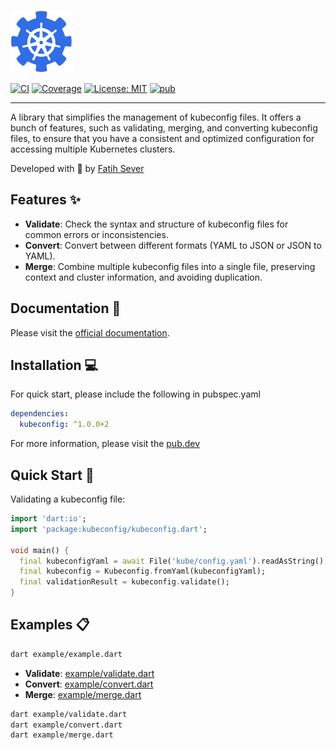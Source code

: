 [![Kubeconfig Logo][kubeconfig_logo]][kubeconfig_link]

[![CI][ci_badge]][ci_link]
[![Coverage][coverage_badge]][coverage_link]
[![License: MIT][license_badge]][license_link]
[![pub][pub_badge]][pub_link]

---
A library that simplifies the management of kubeconfig files. It offers a bunch of features, such as validating, merging, and converting kubeconfig files, to ensure that you have a consistent and optimized configuration for accessing multiple Kubernetes clusters.

Developed with 💙 by [Fatih Sever][fatihsever_link]

## Features ✨
- **Validate**: Check the syntax and structure of kubeconfig files for common errors or inconsistencies.
- **Convert**: Convert between different formats (YAML to JSON or JSON to YAML).
- **Merge**: Combine multiple kubeconfig files into a single file, preserving context and cluster information, and avoiding duplication.

## Documentation 📝
Please visit the [official documentation][docs_link].

## Installation 💻
For quick start, please include the following in pubspec.yaml
```yaml
dependencies:
  kubeconfig: ^1.0.0+2
```
For more information, please visit the [pub.dev](https://pub.dev/packages/kubeconfig/install)

## Quick Start 🚀
Validating a kubeconfig file:
```dart
import 'dart:io';
import 'package:kubeconfig/kubeconfig.dart';

void main() {
  final kubeconfigYaml = await File('kube/config.yaml').readAsString();
  final kubeconfig = Kubeconfig.fromYaml(kubeconfigYaml);
  final validationResult = kubeconfig.validate();
}
```

## Examples 📋
```sh
dart example/example.dart
```

- **Validate**: [example/validate.dart](example/validate.dart)
- **Convert**: [example/convert.dart](example/convert.dart)
- **Merge**: [example/merge.dart](example/merge.dart)
```sh
dart example/validate.dart
dart example/convert.dart
dart example/merge.dart
```


[kubeconfig_logo]: https://raw.githubusercontent.com/fatihsever/kubeconfig-lib/main/assets/logo.svg
[kubeconfig_link]: https://kubeconfig-lib.pages.dev/
[ci_badge]: https://github.com/fatihsever/kubeconfig-lib/actions/workflows/ci.yml/badge.svg?branch=main
[ci_link]: https://github.com/fatihsever/kubeconfig-lib/actions/workflows/ci.yml
[coverage_badge]: https://codecov.io/github/fatihsever/kubeconfig-lib/graph/badge.svg?token=HJNIIKONS2
[coverage_link]: https://codecov.io/github/fatihsever/kubeconfig-lib
[license_badge]: https://img.shields.io/badge/license-MIT-blue.svg
[license_link]: https://opensource.org/licenses/MIT
[pub_badge]: https://img.shields.io/pub/v/kubeconfig
[pub_link]: https://pub.dev/packages/kubeconfig
[fatihsever_link]: https://fatihsever.com/
[docs_link]: https://kubeconfig-lib.pages.dev/
